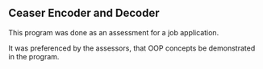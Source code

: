 ## Ceaser Encoder and Decoder
This program was done as an assessment for a job application.

It was preferenced by the assessors, that OOP concepts be demonstrated in the program.